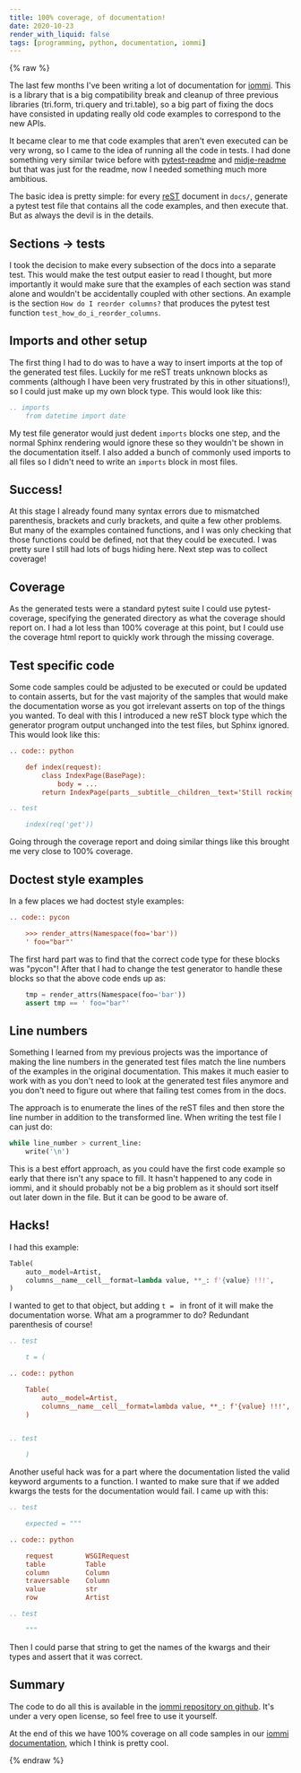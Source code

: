 ```yaml
---
title: 100% coverage, of documentation!
date: 2020-10-23
render_with_liquid: false
tags: [programming, python, documentation, iommi]
---
```

{% raw %}

The last few months I've been writing a lot of documentation for [iommi](https://docs.iommi.rocks). This is a library that is a big compatibility break and cleanup of three previous libraries (tri.form, tri.query and tri.table), so a big part of fixing the docs have consisted in updating really old code examples to correspond to the new APIs.

It became clear to me that code examples that aren't even executed can be very wrong, so I came to the idea of running all the code in tests. I had done something very similar twice before with [pytest-readme](https://github.com/boxed/pytest-readme) and [midje-readme](https://github.com/boxed/midje-readme) but that was just for the readme, now I needed something much more ambitious. 

The basic idea is pretty simple: for every [reST](https://www.writethedocs.org/guide/writing/reStructuredText/) document in `docs/`, generate a pytest test file that contains all the code examples, and then execute that. But as always the devil is in the details. 

## Sections -> tests

I took the decision to make every subsection of the docs into a separate test. This would make the test output easier to read I thought, but more importantly it would make sure that the examples of each section was stand alone and wouldn't be accidentally coupled with other sections. An example is the section `How do I reorder columns?` that produces the pytest test function `test_how_do_i_reorder_columns`.

## Imports and other setup

The first thing I had to do was to have a way to insert imports at the top of the generated test files. Luckily for me reST treats unknown blocks as comments (although I have been very frustrated by this in other situations!), so I could just make up my own block type. This would look like this:

```rst
.. imports
    from datetime import date
```

My test file generator would just dedent `imports` blocks one step, and the normal Sphinx rendering would ignore these so they wouldn't be shown in the documentation itself. I also added a bunch of commonly used imports to all files so I didn't need to write an `imports` block in most files.

## Success!

At this stage I already found many syntax errors due to mismatched parenthesis, brackets and curly brackets, and quite a few other problems. But many of the examples contained functions, and I was only checking that those functions could be defined, not that they could be executed. I was pretty sure I still had lots of bugs hiding here. Next step was to collect coverage!

## Coverage

As the generated tests were a standard pytest suite I could use pytest-coverage, specifying the generated directory as what the coverage should report on. I had a lot less than 100% coverage at this point, but I could use the coverage html report to quickly work through the missing coverage.

## Test specific code

Some code samples could be adjusted to be executed or could be updated to contain asserts, but for the vast majority of the samples that would make the documentation worse as you got irrelevant asserts on top of the things you wanted. To deal with this I introduced a new reST block type which the generator program output unchanged into the test files, but Sphinx ignored. This would look like this:

```rst
.. code:: python

    def index(request):
        class IndexPage(BasePage):
            body = ...
        return IndexPage(parts__subtitle__children__text='Still rocking...')

.. test

    index(req('get'))
```

Going through the coverage report and doing similar things like this brought me very close to 100% coverage.

## Doctest style examples

In a few places we had doctest style examples:

```rst
.. code:: pycon

    >>> render_attrs(Namespace(foo='bar'))
    ' foo="bar"'
```

The first hard part was to find that the correct code type for these blocks was "pycon"! After that I had to change the test generator to handle these blocks so that the above code ends up as:

```python
    tmp = render_attrs(Namespace(foo='bar'))
    assert tmp == ' foo="bar"'
```

## Line numbers

Something I learned from my previous projects was the importance of making the line numbers in the generated test files match the line numbers of the examples in the original documentation. This makes it much easier to work with as you don't need to look at the generated test files anymore and you don't need to figure out where that failing test comes from in the docs. 

The approach is to enumerate the lines of the reST files and then store the line number in addition to the transformed line. When writing the test file I can just do:

```python
while line_number > current_line:
    write('\n')
```

This is a best effort approach, as you could have the first code example so early that there isn't any space to fill. It hasn't happened to any code in iommi, and it should probably not be a big problem as it should sort itself out later down in the file. But it can be good to be aware of.

## Hacks!

I had this example:

```python
Table(
    auto__model=Artist,
    columns__name__cell__format=lambda value, **_: f'{value} !!!',
)
```

I wanted to get to that object, but adding `t = ` in front of it will make the documentation worse. What am a programmer to do? Redundant parenthesis of course! 

```rst
.. test

    t = (

.. code:: python

    Table(
        auto__model=Artist,
        columns__name__cell__format=lambda value, **_: f'{value} !!!',
    )


.. test

    )
```

Another useful hack was for a part where the documentation listed the valid keyword arguments to a function. I wanted to make sure that if we added kwargs the tests for the documentation would fail. I came up with this:

```rst
.. test

    expected = """

.. code:: python

    request        WSGIRequest
    table          Table
    column         Column
    traversable    Column
    value          str
    row            Artist

.. test

    """
```

Then I could parse that string to get the names of the kwargs and their types and assert that it was correct.

## Summary

The code to do all this is available in the [iommi repository on github](https://github.com/TriOptima/iommi/blob/master/docs/make_docs_test_files.py). It's under a very open license, so feel free to use it yourself.

At the end of this we have 100% coverage on all code samples in our [iommi documentation](https://docs.iommi.rocks), which I think is pretty cool.

{% endraw %}
